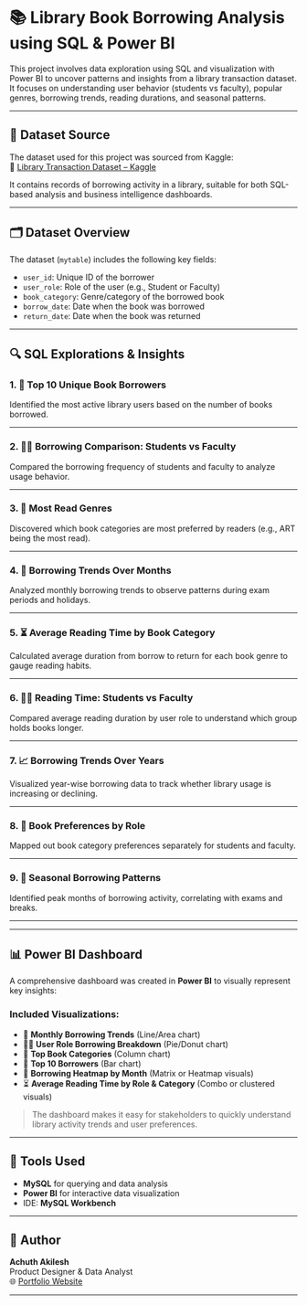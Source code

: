 # 📚 Library Book Borrowing Analysis using SQL & Power BI

This project involves data exploration using SQL and visualization with Power BI to uncover patterns and insights from a library transaction dataset. It focuses on understanding user behavior (students vs faculty), popular genres, borrowing trends, reading durations, and seasonal patterns.

---

## 📂 Dataset Source

The dataset used for this project was sourced from Kaggle:  
🔗 [Library Transaction Dataset – Kaggle](https://www.kaggle.com/datasets/ziya07/library-transaction-dataset)

It contains records of borrowing activity in a library, suitable for both SQL-based analysis and business intelligence dashboards.

---

## 🗂️ Dataset Overview

The dataset (`mytable`) includes the following key fields:

- `user_id`: Unique ID of the borrower
- `user_role`: Role of the user (e.g., Student or Faculty)
- `book_category`: Genre/category of the borrowed book
- `borrow_date`: Date when the book was borrowed
- `return_date`: Date when the book was returned

---

## 🔍 SQL Explorations & Insights

### 1. 👤 Top 10 Unique Book Borrowers  
Identified the most active library users based on the number of books borrowed.

---

### 2. 🧑‍🎓 Borrowing Comparison: Students vs Faculty  
Compared the borrowing frequency of students and faculty to analyze usage behavior.

---

### 3. 📖 Most Read Genres  
Discovered which book categories are most preferred by readers (e.g., ART being the most read).

---

### 4. 📅 Borrowing Trends Over Months  
Analyzed monthly borrowing trends to observe patterns during exam periods and holidays.

---

### 5. ⏳ Average Reading Time by Book Category  
Calculated average duration from borrow to return for each book genre to gauge reading habits.

---

### 6. 🧑‍🏫 Reading Time: Students vs Faculty  
Compared average reading duration by user role to understand which group holds books longer.

---

### 7. 📈 Borrowing Trends Over Years  
Visualized year-wise borrowing data to track whether library usage is increasing or declining.

---

### 8. 📘 Book Preferences by Role  
Mapped out book category preferences separately for students and faculty.

---

### 9. 📆 Seasonal Borrowing Patterns  
Identified peak months of borrowing activity, correlating with exams and breaks.

---
---

## 📊 Power BI Dashboard

A comprehensive dashboard was created in **Power BI** to visually represent key insights:

### Included Visualizations:
- 📅 **Monthly Borrowing Trends** (Line/Area chart)
- 🧑‍🏫 **User Role Borrowing Breakdown** (Pie/Donut chart)
- 📘 **Top Book Categories** (Column chart)
- 👤 **Top 10 Borrowers** (Bar chart)
- 📆 **Borrowing Heatmap by Month** (Matrix or Heatmap visuals)
- ⏳ **Average Reading Time by Role & Category** (Combo or clustered visuals)

> The dashboard makes it easy for stakeholders to quickly understand library activity trends and user preferences.

---

## 🧰 Tools Used

- **MySQL** for querying and data analysis
- **Power BI** for interactive data visualization
- IDE: **MySQL Workbench**

---

## 📌 Author

**Achuth Akilesh**  
Product Designer & Data Analyst  
🌐 [Portfolio Website](https://madebyachuth.framer.website/)

---
